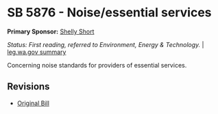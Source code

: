 # SB 5876 - Noise/essential services
**Primary Sponsor:** [Shelly Short](/person/leg/shelly.short.md)

*Status: First reading, referred to Environment, Energy & Technology.* | [leg.wa.gov summary](https://app.leg.wa.gov/billsummary?BillNumber=5876&Year=2021)

Concerning noise standards for providers of essential services.

## Revisions
* [Original Bill](1/)